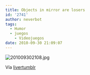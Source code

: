 ```yaml
---
title: Objects in mirror are losers
id: '2741'
author: neverbot
tags:
  - Humor
  - juegos
    - Videojuegos
date: 2010-09-30 21:09:07
---
```


![201009302108.jpg](./201009302108.jpg)

Vía [livertumblr](http://livercake.tumblr.com/post/1206755330/once-gamer-always-gamer)